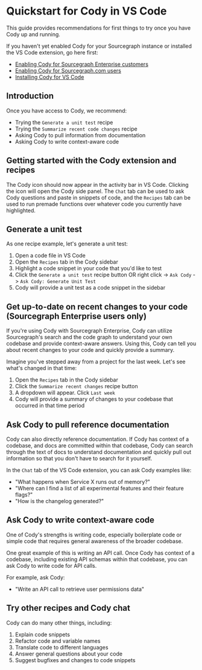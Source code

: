 # Quickstart for Cody in VS Code

This guide provides recommendations for first things to try once you have Cody up and running. 

If you haven't yet enabled Cody for your Sourcegraph instance or installed the VS Code extension, go here first:

- [Enabling Cody for Sourcegraph Enterprise customers](explanations/enabling_cody_enterprise.md)
- [Enabling Cody for Sourcegraph.com users](explanations/enabling_cody.md)
- [Installing Cody for VS Code](explanations/installing_vs_code.md)

## Introduction

Once you have access to Cody, we recommend:

- Trying the `Generate a unit test` recipe
- Trying the `Summarize recent code changes` recipe
- Asking Cody to pull information from documentation
- Asking Cody to write context-aware code

## Getting started with the Cody extension and recipes

The Cody icon should now appear in the activity bar in VS Code. Clicking the icon will open the Cody side panel. The `Chat` tab can be used to ask Cody questions and paste in snippets of code, and the `Recipes` tab can be used to run premade functions over whatever code you currently have highlighted.

## Generate a unit test

As one recipe example, let's generate a unit test:

1. Open a code file in VS Code
2. Open the `Recipes` tab in the Cody sidebar
3. Highlight a code snippet in your code that you'd like to test
4. Click the `Generate a unit test` recipe button OR right click -> `Ask Cody` -> `Ask Cody: Generate Unit Test`
5. Cody will provide a unit test as a code snippet in the sidebar

## Get up-to-date on recent changes to your code (Sourcegraph Enterprise users only)

If you're using Cody with Sourcegraph Enterprise, Cody can utilize Sourcegraph's search and the code graph to understand your own codebase and provide context-aware answers. Using this, Cody can tell you about recent changes to your code and quickly provide a summary.

Imagine you've stepped away from a project for the last week. Let's see what's changed in that time:

1. Open the `Recipes` tab in the Cody sidebar
2. Click the `Summarize recent changes` recipe button
3. A dropdown will appear. Click `Last week`
4. Cody will provide a summary of changes to your codebase that occurred in that time period

## Ask Cody to pull reference documentation

Cody can also directly reference documentation. If Cody has context of a codebase, and docs are committed within that codebase, Cody can search through the text of docs to understand documentation and quickly pull out information so that you don't have to search for it yourself.

In the `Chat` tab of the VS Code extension, you can ask Cody examples like:

- "What happens when Service X runs out of memory?"
- "Where can I find a list of all experimental features and their feature flags?"
- "How is the changelog generated?"

## Ask Cody to write context-aware code

One of Cody's strengths is writing code, especially boilerplate code or simple code that requires general awareness of the broader codebase.

One great example of this is writing an API call. Once Cody has context of a codebase, including existing API schemas within that codebase, you can ask Cody to write code for API calls.

For example, ask Cody:

- "Write an API call to retrieve user permissions data"

## Try other recipes and Cody chat

Cody can do many other things, including:

1. Explain code snippets
2. Refactor code and variable names
3. Translate code to different languages
4. Answer general questions about your code
5. Suggest bugfixes and changes to code snippets
